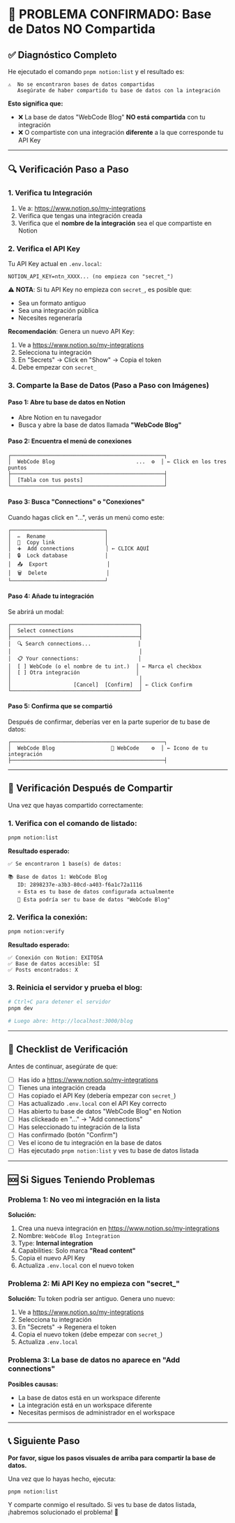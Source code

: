 # 🚨 PROBLEMA CONFIRMADO: Base de Datos NO Compartida

## ✅ Diagnóstico Completo

He ejecutado el comando `pnpm notion:list` y el resultado es:

```
⚠️  No se encontraron bases de datos compartidas
   Asegúrate de haber compartido tu base de datos con la integración
```

**Esto significa que:**

- ❌ La base de datos "WebCode Blog" **NO está compartida** con tu integración
- ❌ O compartiste con una integración **diferente** a la que corresponde tu API Key

---

## 🔍 Verificación Paso a Paso

### 1. Verifica tu Integración

1. Ve a: https://www.notion.so/my-integrations
2. Verifica que tengas una integración creada
3. Verifica que el **nombre de la integración** sea el que compartiste en Notion

### 2. Verifica el API Key

Tu API Key actual en `.env.local`:

```
NOTION_API_KEY=ntn_XXXX... (no empieza con "secret_")
```

⚠️ **NOTA**: Si tu API Key no empieza con `secret_`, es posible que:

- Sea un formato antiguo
- Sea una integración pública
- Necesites regenerarla

**Recomendación**: Genera un nuevo API Key:

1. Ve a https://www.notion.so/my-integrations
2. Selecciona tu integración
3. En "Secrets" → Click en "Show" → Copia el token
4. Debe empezar con `secret_`

### 3. Comparte la Base de Datos (Paso a Paso con Imágenes)

#### **Paso 1: Abre tu base de datos en Notion**

- Abre Notion en tu navegador
- Busca y abre la base de datos llamada **"WebCode Blog"**

#### **Paso 2: Encuentra el menú de conexiones**

```
┌─────────────────────────────────────────────────┐
│  WebCode Blog                          ...  ⚙️  │ ← Click en los tres puntos
├─────────────────────────────────────────────────┤
│  [Tabla con tus posts]                          │
└─────────────────────────────────────────────────┘
```

#### **Paso 3: Busca "Connections" o "Conexiones"**

Cuando hagas click en "...", verás un menú como este:

```
┌──────────────────────────────┐
│  ✏️  Rename                   │
│  🔗  Copy link                │
│  ➕  Add connections          │ ← CLICK AQUÍ
│  🔒  Lock database            │
│  📤  Export                   │
│  🗑️  Delete                   │
└──────────────────────────────┘
```

#### **Paso 4: Añade tu integración**

Se abrirá un modal:

```
┌─────────────────────────────────────────┐
│  Select connections                     │
├─────────────────────────────────────────┤
│  🔍 Search connections...               │
│                                         │
│  📋 Your connections:                   │
│  [ ] WebCode (o el nombre de tu int.)  │ ← Marca el checkbox
│  [ ] Otra integración                  │
│                                         │
│                    [Cancel]  [Confirm]  │ ← Click Confirm
└─────────────────────────────────────────┘
```

#### **Paso 5: Confirma que se compartió**

Después de confirmar, deberías ver en la parte superior de tu base de datos:

```
┌─────────────────────────────────────────────────┐
│  WebCode Blog                  🔗 WebCode    ⚙️  │ ← Icono de tu integración
├─────────────────────────────────────────────────┤
```

---

## 🧪 Verificación Después de Compartir

Una vez que hayas compartido correctamente:

### 1. Verifica con el comando de listado:

```bash
pnpm notion:list
```

**Resultado esperado:**

```
✅ Se encontraron 1 base(s) de datos:

📚 Base de datos 1: WebCode Blog
   ID: 2898237e-a3b3-80cd-a403-f6a1c72a1116
   ⭐ Esta es tu base de datos configurada actualmente
   🎯 Esta podría ser tu base de datos "WebCode Blog"
```

### 2. Verifica la conexión:

```bash
pnpm notion:verify
```

**Resultado esperado:**

```
✅ Conexión con Notion: EXITOSA
✅ Base de datos accesible: SÍ
✅ Posts encontrados: X
```

### 3. Reinicia el servidor y prueba el blog:

```bash
# Ctrl+C para detener el servidor
pnpm dev

# Luego abre: http://localhost:3000/blog
```

---

## 🎯 Checklist de Verificación

Antes de continuar, asegúrate de que:

- [ ] Has ido a https://www.notion.so/my-integrations
- [ ] Tienes una integración creada
- [ ] Has copiado el API Key (debería empezar con `secret_`)
- [ ] Has actualizado `.env.local` con el API Key correcto
- [ ] Has abierto tu base de datos "WebCode Blog" en Notion
- [ ] Has clickeado en "..." → "Add connections"
- [ ] Has seleccionado tu integración de la lista
- [ ] Has confirmado (botón "Confirm")
- [ ] Ves el icono de tu integración en la base de datos
- [ ] Has ejecutado `pnpm notion:list` y ves tu base de datos listada

---

## 🆘 Si Sigues Teniendo Problemas

### Problema 1: No veo mi integración en la lista

**Solución:**

1. Crea una nueva integración en https://www.notion.so/my-integrations
2. Nombre: `WebCode Blog Integration`
3. Type: **Internal integration**
4. Capabilities: Solo marca **"Read content"**
5. Copia el nuevo API Key
6. Actualiza `.env.local` con el nuevo token

### Problema 2: Mi API Key no empieza con "secret\_"

**Solución:**
Tu token podría ser antiguo. Genera uno nuevo:

1. Ve a https://www.notion.so/my-integrations
2. Selecciona tu integración
3. En "Secrets" → Regenera el token
4. Copia el nuevo token (debe empezar con `secret_`)
5. Actualiza `.env.local`

### Problema 3: La base de datos no aparece en "Add connections"

**Posibles causas:**

- La base de datos está en un workspace diferente
- La integración está en un workspace diferente
- Necesitas permisos de administrador en el workspace

---

## 📞 Siguiente Paso

**Por favor, sigue los pasos visuales de arriba para compartir la base de datos.**

Una vez que lo hayas hecho, ejecuta:

```bash
pnpm notion:list
```

Y comparte conmigo el resultado. Si ves tu base de datos listada, ¡habremos solucionado el problema! 🎉
